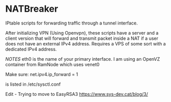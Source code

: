 # NATBreaker
IPtable scripts for forwarding traffic through a tunnel interface.

After initializing VPN (Using Openvpn), these scripts have a server and a client version that will forward and transmit packet inside a NAT if a user does not have an external IPv4 address.  Requires a VPS of some sort with a dedicated IPv4 address.

*NOTES*
eth0 is the name of your primary interface. I am using an OpenVZ container from RamNode which uses venet0

Make sure:
net.ipv4.ip_forward = 1

is listed in /etc/sysctl.conf

Edit - Trying to move to EasyRSA3
https://www.sys-dev.cat/blog/3/
